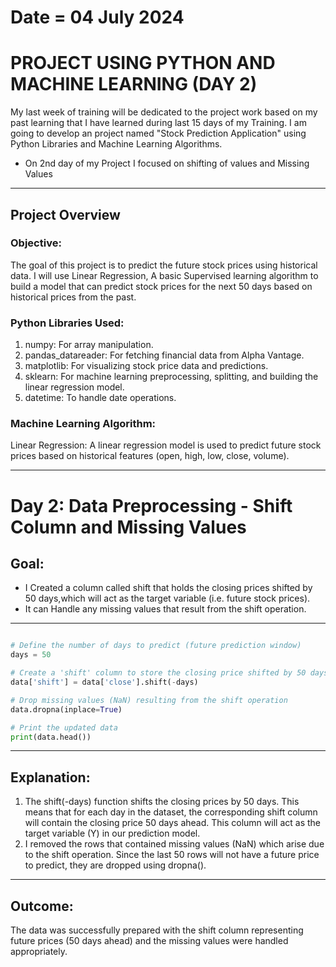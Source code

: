 # Date = 04 July 2024
# PROJECT USING PYTHON AND MACHINE LEARNING (DAY 2)
My last week of training will be dedicated to the project work based on my past learning that I have learned during last 15 days of my Training. I am going to develop an project named "Stock Prediction Application" using Python Libraries and Machine Learning Algorithms.
- On 2nd day of my Project I focused on shifting of values and Missing Values

---

## Project Overview

### Objective:
The goal of this project is to predict the future stock prices using historical data. I will use Linear Regression, A basic Supervised learning algorithm to build a model that can predict stock prices for the next 50 days based on historical prices from the past.

### Python Libraries Used:

1. numpy: For array manipulation.
2. pandas_datareader: For fetching financial data from Alpha Vantage.
3. matplotlib: For visualizing stock price data and predictions.
4. sklearn: For machine learning preprocessing, splitting, and building the linear regression model.
5. datetime: To handle date operations.


### Machine Learning Algorithm:
Linear Regression: A linear regression model is used to predict future stock prices based on historical features (open, high, low, close, volume).

---

# Day 2: Data Preprocessing - Shift Column and Missing Values

## Goal:
- I Created a column called shift that holds the closing prices shifted by 50 days,which will act as the target variable (i.e. future stock prices).
- It can Handle any missing values that result from the shift operation.

---

``` python

# Define the number of days to predict (future prediction window)
days = 50

# Create a 'shift' column to store the closing price shifted by 50 days (target for prediction)
data['shift'] = data['close'].shift(-days)

# Drop missing values (NaN) resulting from the shift operation
data.dropna(inplace=True)

# Print the updated data
print(data.head())

```
---

## Explanation:
1. The shift(-days) function shifts the closing prices by 50 days. This means that for each day in the dataset, the corresponding shift column will contain the closing price 50 days ahead. This column will act as the target variable (Y) in our prediction model.
2. I removed the rows that contained missing values (NaN) which arise due to the shift operation. Since the last 50 rows will not have a future price to predict, they are dropped using dropna().

---

## Outcome:
The data was successfully prepared with the shift column representing future prices (50 days ahead) and the missing values were handled appropriately.
